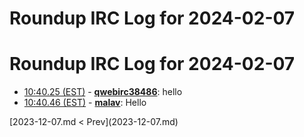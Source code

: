 # Roundup IRC Log for 2024-02-07 #
# Roundup IRC Log for 2024-02-07
* <a href="#10:40.25" id="10:40.25">10:40.25 (EST)</a> - __[qwebirc38486](https://github.com/qwebirc38486)__: hello
* <a href="#10:40.46" id="10:40.46">10:40.46 (EST)</a> - __[malav](https://github.com/malav)__: Hello

<div class="inpage-footer">
[2023-12-07.md < Prev](2023-12-07.md)
</div>
